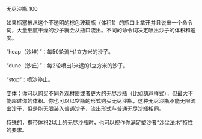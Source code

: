 <title>无尽沙瓶</title>
<meta name="GENERATOR" content="WinCHM">
<meta http-equiv="Content-Type" content="text/html; charset=gb2312">
<br>无尽沙瓶 100
<br>
<br>如果瓶塞被从这个不透明的棕色玻璃瓶（体积1）的瓶口上拿开并且说出一个命令词，大量细腻干燥的沙子就会从瓶口流出。不同的命令词决定喷出沙子的体积和速度。
<br>
<br>“heap（沙堆）”：每50轮流出1立方米的沙子。
<br>
<br>“dune（沙丘）”：每2轮喷出1米远的1立方米的沙子。
<br>
<br>“stop”：喷沙停止。
<br>
<br>变体：你可以购买不同外观材质或者更大的无尽沙瓶（比如葫芦样式），但最大不能超过你的体积。你也可以以空瓶的形式购买无尽沙瓶，这种无尽沙瓶不能无限流出沙子，但是能无限装入普通沙子，流出形式与普通无尽沙瓶相同。
<br>
<br>特殊的，携带体积2以上的无尽沙瓶时，也可以视作你满足塑沙者“沙尘法术”特性的要求。
<br>